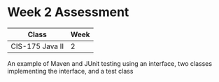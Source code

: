 # Week 2 Assessment

|Class|Week|
|-----|----|
|CIS-175 Java II|2|

An example of Maven and JUnit testing using an interface, two classes implementing the interface, and a test class

